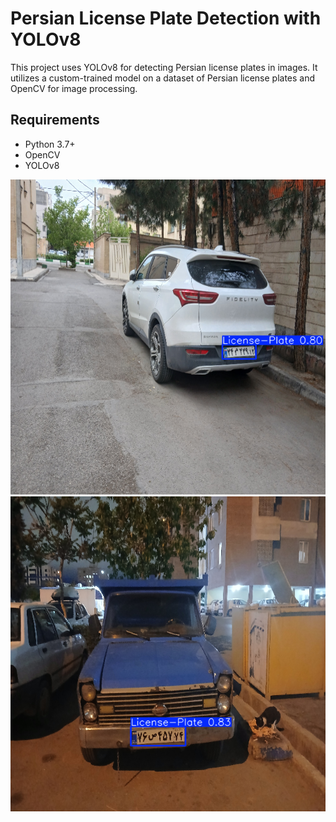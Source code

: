 # Persian License Plate Detection with YOLOv8
This project uses YOLOv8 for detecting Persian license plates in images. It utilizes a custom-trained model on a dataset of Persian license plates and OpenCV for image processing.

## Requirements

- Python 3.7+
- OpenCV
- YOLOv8

!["image test"](https://github.com/Moein-Moatali-2006/DeepLearning/blob/main/YOLO/test1.png)
!["image test"](https://github.com/Moein-Moatali-2006/DeepLearning/blob/main/YOLO/test2.png)